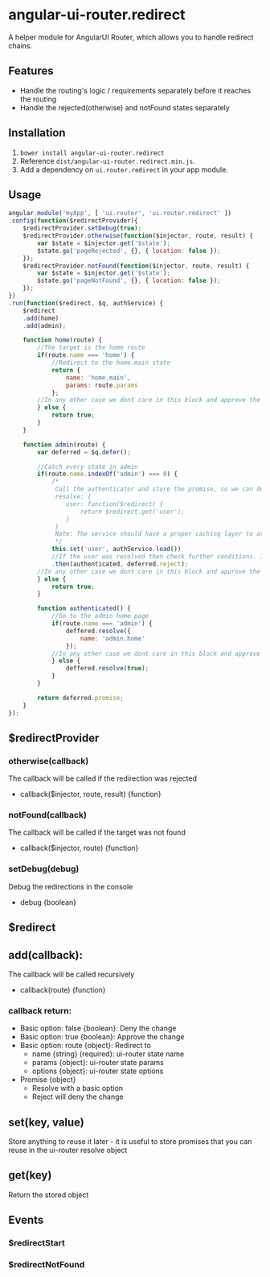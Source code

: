 # angular-ui-router.redirect
A helper module for AngularUI Router, which allows you to handle redirect chains.

## Features
* Handle the routing's logic / requirements separately before it reaches the routing
* Handle the rejected(otherwise) and notFound states separately

## Installation
1. `bower install angular-ui-router.redirect`
2. Reference `dist/angular-ui-router.redirect.min.js`.
3. Add a dependency on `ui.router.redirect` in your app module.

## Usage
``` javascript
angular.module('myApp', [ 'ui.router', 'ui.router.redirect' ])
.config(function($redirectProvider){
    $redirectProvider.setDebug(true);
    $redirectProvider.otherwise(function($injector, route, result) {
        var $state = $injector.get('$state');
        $state.go('pageRejected', {}, { location: false });
    });
    $redirectProvider.notFound(function($injector, route, result) {
        var $state = $injector.get('$state');
        $state.go('pageNotFound', {}, { location: false });
    });
})
.run(function($redirect, $q, authService) {
    $redirect
    .add(home)
    .add(admin);

    function home(route) {
        //The target is the home route
        if(route.name === 'home') {
            //Redirect to the home.main state
            return {
                name: 'home.main',
                params: route.params
            };
        //In any other case we dont care in this block and approve the change
        } else {
            return true;
        }
    }

    function admin(route) {
        var deferred = $q.defer();

        //Catch every state in admin
        if(route.name.indexOf('admin') === 0) {
            /*
             Call the authenticator and store the promise, so we can do that in the ui-router:
             resolve: {
                user: function($redirect) {
                    return $redirect.get('user');
                }
             }
             Note: The service should have a proper caching layer to avoid unnecessary requests
             */
            this.set('user', authService.load())
            //If the user was resolved then check further conditions. In other case deny the change.
            .then(authenticated, deferred.reject);
        //In any other case we dont care in this block and approve the change
        } else {
            return true;
        }

        function authenticated() {
            //Go to the admin home page
            if(route.name === 'admin') {
                deffered.resolve({
                    name: 'admin.home'
                });
            //In any other case we dont care in this block and approve the change
            } else {
                deffered.resolve(true);
            }
        }

        return deferred.promise;
    }
});
```

## $redirectProvider
### otherwise(callback)
The callback will be called if the redirection was rejected
* callback($injector, route, result) {function} 

### notFound(callback)
The callback will be called if the target was not found
* callback($injector, route) {function} 

### setDebug(debug)
Debug the redirections in the console
* debug {boolean}

## $redirect
## add(callback):
The callback will be called recursively
* callback(route) {function}
### callback return:
* Basic option: false {boolean}: Deny the change
* Basic option: true {boolean}: Approve the change
* Basic option: route {object}: Redirect to
    * name {string} (required): ui-router state name
    * params {object}: ui-router state params
    * options {object}: ui-router state options
* Promise {object}
    * Resolve with a basic option
    * Reject will deny the change
## set(key, value)
Store anything to reuse it later - it is useful to store promises that you can reuse in the ui-router resolve object
## get(key)
Return the stored object

## Events
### $redirectStart
### $redirectNotFound
